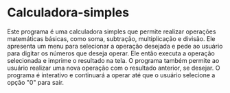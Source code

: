 # Calculadora-simples
Este programa é uma calculadora simples que permite realizar operações matemáticas básicas, como soma, subtração, multiplicação e divisão. Ele apresenta um menu para selecionar a operação desejada e pede ao usuário para digitar os números que deseja operar. Ele então executa a operação selecionada e imprime o resultado na tela. O programa também permite ao usuário realizar uma nova operação com o resultado anterior, se desejar. O programa é interativo e continuará a operar até que o usuário selecione a opção "0" para sair.
